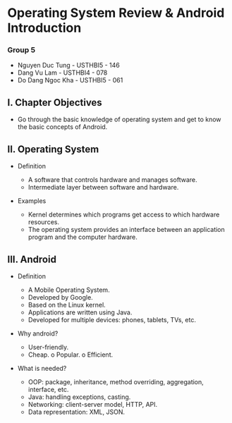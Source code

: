 # Operating System Review & Android Introduction

### Group 5
* Nguyen Duc Tung - USTHBI5 - 146
* Dang Vu Lam - USTHBI4 - 078
* Do Dang Ngoc Kha - USTHBI5 - 061

## I. Chapter Objectives

* Go through the basic knowledge of operating system and get to know the basic concepts of Android.

## II. Operating System

* Definition
  * A software that controls hardware and manages software. 
  * Intermediate layer between software and hardware.

* Examples
  * Kernel determines which programs get access to which hardware resources.
  * The operating system provides an interface between an application program and the computer hardware.

## III. Android

* Definition
  * A Mobile Operating System.
  * Developed by Google.
  * Based on the Linux kernel.
  * Applications are written using Java.
  * Developed for multiple devices: phones, tablets, TVs, etc.

* Why android?
  * User-friendly.
  * Cheap. o Popular. o Efficient.

* What is needed?
  * OOP: package, inheritance, method overriding, aggregation, interface, etc.
  * Java: handling exceptions, casting.
  * Networking: client-server model, HTTP, API.
  * Data representation: XML, JSON.
